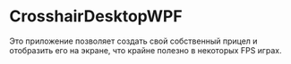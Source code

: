 # CrosshairDesktopWPF
Это приложение позволяет создать свой собственный прицел и отобразить его на экране, что крайне полезно в некоторых FPS играх.
